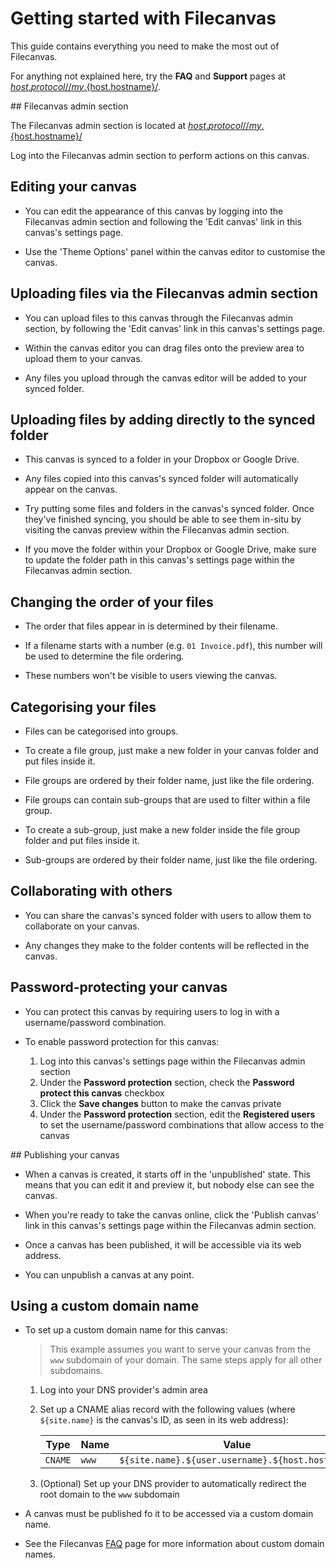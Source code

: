 # Getting started with Filecanvas

This guide contains everything you need to make the most out of Filecanvas.

For anything not explained here, try the **FAQ** and **Support** pages at [${host.protocol}//my.${host.hostname}/](${host.protocol}//my.${host.hostname}/).


## Filecanvas admin section

The Filecanvas admin section is located at [${host.protocol}//my.${host.hostname}/](${host.protocol}//my.${host.hostname}/canvases)

Log into the Filecanvas admin section to perform actions on this canvas.


## Editing your canvas

- You can edit the appearance of this canvas by logging into the Filecanvas admin section and following the 'Edit canvas' link in this canvas's settings page.

- Use the 'Theme Options' panel within the canvas editor to customise the canvas.


## Uploading files via the Filecanvas admin section

- You can upload files to this canvas through the Filecanvas admin section, by following the 'Edit canvas' link in this canvas's settings page.

- Within the canvas editor you can drag files onto the preview area to upload them to your canvas.

- Any files you upload through the canvas editor will be added to your synced folder.


## Uploading files by adding directly to the synced folder

- This canvas is synced to a folder in your Dropbox or Google Drive.

- Any files copied into this canvas's synced folder will automatically appear on the canvas.

- Try putting some files and folders in the canvas's synced folder. Once they've finished syncing, you should be able to see them in-situ by visiting the canvas preview within the Filecanvas admin section.

- If you move the folder within your Dropbox or Google Drive, make sure to update the folder path in this canvas's settings page within the Filecanvas admin section.


## Changing the order of your files

- The order that files appear in is determined by their filename.

- If a filename starts with a number (e.g. `01 Invoice.pdf`), this number will be used to determine the file ordering.

- These numbers won't be visible to users viewing the canvas.


## Categorising your files

- Files can be categorised into groups.

- To create a file group, just make a new folder in your canvas folder and put files inside it.

- File groups are ordered by their folder name, just like the file ordering.

- File groups can contain sub-groups that are used to filter within a file group.

- To create a sub-group, just make a new folder inside the file group folder and put files inside it.

- Sub-groups are ordered by their folder name, just like the file ordering.


## Collaborating with others

- You can share the canvas's synced folder with users to allow them to collaborate on your canvas.

- Any changes they make to the folder contents will be reflected in the canvas.


## Password-protecting your canvas

- You can protect this canvas by requiring users to log in with a username/password combination.

- To enable password protection for this canvas:
	1. Log into this canvas's settings page within the Filecanvas admin section
	2. Under the **Password protection** section, check the **Password protect this canvas** checkbox
	3. Click the **Save changes** button to make the canvas private
	4. Under the **Password protection** section, edit the **Registered users** to set the username/password combinations that allow access to the canvas


## Publishing your canvas

- When a canvas is created, it starts off in the 'unpublished' state. This means that you can edit it and preview it, but nobody else can see the canvas.

- When you're ready to take the canvas online, click the 'Publish canvas' link in this canvas's settings page within the Filecanvas admin section.

- Once a canvas has been published, it will be accessible via its web address.

- You can unpublish a canvas at any point.


## Using a custom domain name

- To set up a custom domain name for this canvas:

	> This example assumes you want to serve your canvas from the `www` subdomain of your domain. The same steps apply for all other subdomains.

	1. Log into your DNS provider's admin area
	2. Set up a CNAME alias record with the following values (where `${site.name}` is the canvas's ID, as seen in its web address):

		| Type | Name | Value | TTL |
		| ---- | ---- | ----- | --- |
		| `CNAME` | `www` | `${site.name}.${user.username}.${host.hostname}` | `86400` |

	3. (Optional) Set up your DNS provider to automatically redirect the root domain to the `www` subdomain

- A canvas must be published fo it to be accessed via a custom domain name.

- See the Filecanvas [FAQ](${host.protocol}//my.${host.hostname}/faq) page for more information about custom domain names.
